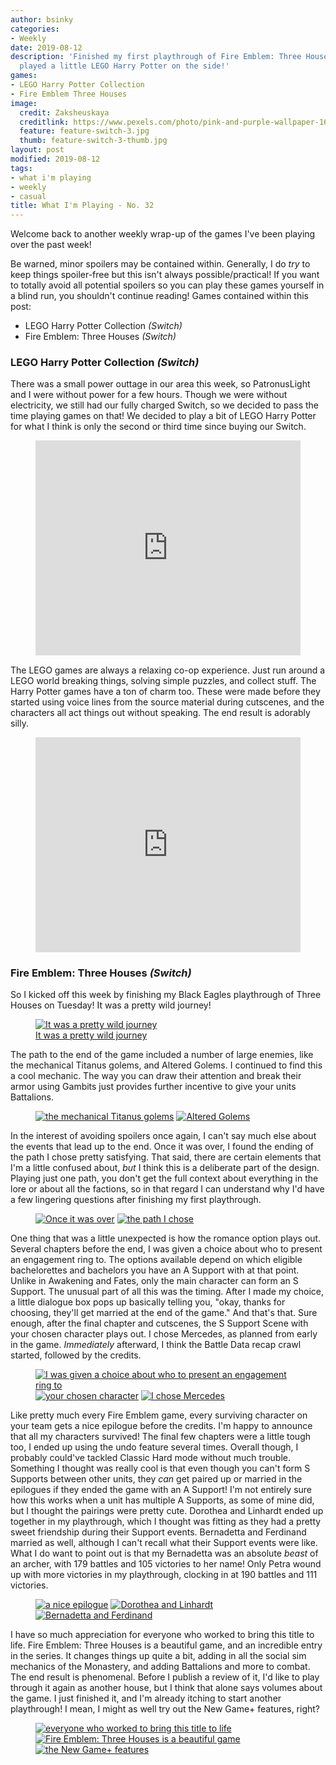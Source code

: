 ```yaml
---
author: bsinky
categories:
- Weekly
date: 2019-08-12
description: 'Finished my first playthrough of Fire Emblem: Three Houses, and also
  played a little LEGO Harry Potter on the side!'
games:
- LEGO Harry Potter Collection
- Fire Emblem Three Houses
image:
  credit: Zaksheuskaya
  creditlink: https://www.pexels.com/photo/pink-and-purple-wallpaper-1616403/
  feature: feature-switch-3.jpg
  thumb: feature-switch-3-thumb.jpg
layout: post
modified: 2019-08-12
tags:
- what i'm playing
- weekly
- casual
title: What I'm Playing - No. 32
---
```


Welcome back to another weekly wrap-up of the games I've been playing over the
past week!

Be warned, minor spoilers may be contained within. Generally, I do *try* to keep
things spoiler-free but this isn't always possible/practical! If you want to
totally avoid all potential spoilers so you can play these games yourself in a
blind run, you shouldn't continue reading! Games contained within this post:

 - LEGO Harry Potter Collection *(Switch)*
 - Fire Emblem: Three Houses *(Switch)*

<!--more-->

### LEGO Harry Potter Collection *(Switch)*

There was a small power outtage in our area this week, so PatronusLight and I
were without power for a few hours. Though we were without electricity, we still
had our fully charged Switch, so we decided to pass the time playing games on
that! We decided to play a bit of LEGO Harry Potter for what I think is only the
second or third time since buying our Switch.

<figure class="half center">
    <div style='position:relative; padding-bottom:calc(70.80% + 44px)'>
        <iframe src='https://gfycat.com/ifr/fearfulliquidcomet' frameborder='0' scrolling='no' width='100%' height='100%' style='position:absolute;top:0;left:0;' allowfullscreen></iframe>
    </div>
</figure>

The LEGO games are always a relaxing co-op experience. Just run around a LEGO
world breaking things, solving simple puzzles, and collect stuff. The Harry
Potter games have a ton of charm too. These were made before they started using
voice lines from the source material during cutscenes, and the characters all
act things out without speaking. The end result is adorably silly.

<figure class="half center">
    <div style='position:relative; padding-bottom:calc(70.80% + 44px)'>
        <iframe src='https://gfycat.com/ifr/evilcaringbagworm' frameborder='0' scrolling='no' width='100%' height='100%' style='position:absolute;top:0;left:0;' allowfullscreen></iframe>
    </div>
</figure>

### Fire Emblem: Three Houses *(Switch)*

So I kicked off this week by finishing my Black Eagles playthrough of Three
Houses on Tuesday! It was a pretty wild journey!

<figure class="half center">
    <a href="https://i.imgur.com/l0Bl1FG.jpg"><img src="https://i.imgur.com/l0Bl1FGm.jpg" alt="It was a pretty wild journey"/>
        <figcaption>It was a pretty wild journey</figcaption>
    </a>
</figure>

The path to the end of the game included a number of large enemies, like the
mechanical Titanus golems, and Altered Golems. I continued to find this a cool
mechanic. The way you can draw their attention and break their armor using
Gambits just provides further incentive to give your units Battalions.

<figure class="half">
    <a href="https://i.imgur.com/1bFR3OZ.jpg"><img src="https://i.imgur.com/1bFR3OZm.jpg" alt="the mechanical Titanus golems"/></a>
    <a href="https://i.imgur.com/O052Oym.jpg"><img src="https://i.imgur.com/O052Oymm.jpg" alt="Altered Golems"/></a>
</figure>

In the interest of avoiding spoilers once again, I can't say much else about the
events that lead up to the end. Once it was over, I found the ending of the path
I chose pretty satisfying. That said, there are certain elements that I'm a
little confused about, *but* I think this is a deliberate part of the design.
Playing just one path, you don't get the full context about everything in the
lore or about all the factions, so in that regard I can understand why I'd have
a few lingering questions after finishing my first playthrough.

<figure class="half">
    <a href="https://i.imgur.com/UStsSCG.jpg"><img src="https://i.imgur.com/UStsSCGm.jpg" alt="Once it was over"/></a>
    <a href="https://i.imgur.com/zxGHxa7.jpg"><img src="https://i.imgur.com/zxGHxa7m.jpg" alt="the path I chose"/></a>
</figure>

One thing that was a little unexpected is how the romance option plays out.
Several chapters before the end, I was given a choice about who to present an
engagement ring to. The options available depend on which eligible bachelorettes
and bachelors you have an A Support with at that point. Unlike in Awakening and
Fates, only the main character can form an S Support. The unusual part of all
this was the timing. After I made my choice, a little dialogue box pops up
basically telling you, "okay, thanks for choosing, they'll get married at the
end of the game." And that's that. Sure enough, after the final chapter and
cutscenes, the S Support Scene with your chosen character plays out. I chose
Mercedes, as planned from early in the game. *Immediately* afterward, I think
the Battle Data recap crawl started, followed by the credits.

<figure class="third">
    <a href="https://i.imgur.com/cX7iHwN.jpg"><img src="https://i.imgur.com/cX7iHwNm.jpg" alt="I was given a choice about who to present an engagement ring to"/></a>
    <a href="https://i.imgur.com/imRavut.jpg"><img src="https://i.imgur.com/imRavutm.jpg" alt="your chosen character"/></a>
    <a href="https://i.imgur.com/U5gYhEW.jpg"><img src="https://i.imgur.com/U5gYhEWm.jpg" alt="I chose Mercedes"/></a>
</figure>

Like pretty much every Fire Emblem game, every surviving character on your team
gets a nice epilogue before the credits. I'm happy to announce that all my
characters survived! The final few chapters were a little tough too, I ended up
using the undo feature several times. Overall though, I probably could've
tackled Classic Hard mode without much trouble. Something I thought was really
cool is that even though you can't form S Supports between other units, they
*can* get paired up or married in the epilogues if they ended the game with an A
Support! I'm not entirely sure how this works when a unit has multiple A
Supports, as some of mine did, but I thought the pairings were pretty cute.
Dorothea and Linhardt ended up together in my playthrough, which I thought was
fitting as they had a pretty sweet friendship during their Support events.
Bernadetta and Ferdinand married as well, although I can't recall what their
Support events were like. What I do want to point out is that my Bernadetta was
an absolute *beast* of an archer, with 179 battles and 105 victories to her
name! Only Petra wound up with more victories in my playthrough, clocking in at
190 battles and 111 victories.

<figure class="third">
    <a href="https://i.imgur.com/NW9t48A.jpg"><img src="https://i.imgur.com/NW9t48Am.jpg" alt="a nice epilogue"/></a>
    <a href="https://i.imgur.com/0HJdi4l.jpg"><img src="https://i.imgur.com/0HJdi4lm.jpg" alt="Dorothea and Linhardt"/></a>
    <a href="https://i.imgur.com/BknXlwB.jpg"><img src="https://i.imgur.com/BknXlwBm.jpg" alt="Bernadetta and Ferdinand"/></a>
</figure>

I have so much appreciation for everyone who worked to bring this title to life.
Fire Emblem: Three Houses is a beautiful game, and an incredible entry in the
series. It changes things up quite a bit, adding in all the social sim mechanics
of the Monastery, and adding Battalions and more to combat. The end result is
phenomenal. Before I publish a review of it, I'd like to play through it again
as another house, but I think that alone says volumes about the game. I just
finished it, and I'm already itching to start another playthrough! I mean, I
might as well try out the New Game+ features, right?

<figure class="third">
    <a href="https://i.imgur.com/KaqpogH.jpg"><img src="https://i.imgur.com/KaqpogHm.jpg" alt="everyone who worked to bring this title to life"/></a>
    <a href="https://i.imgur.com/sfiF41T.jpg"><img src="https://i.imgur.com/sfiF41Tm.jpg" alt="Fire Emblem: Three Houses is a beautiful game"/></a>
    <a href="https://i.imgur.com/WAjy5iV.jpg"><img src="https://i.imgur.com/WAjy5iVm.jpg" alt="the New Game+ features"/></a>
</figure>